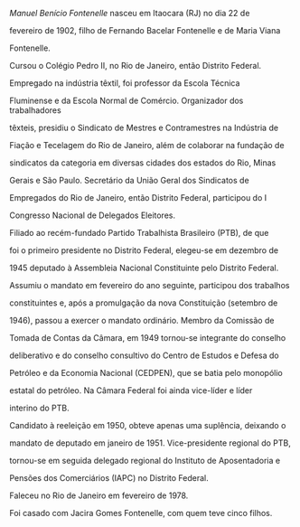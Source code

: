 

*Manuel Benício Fontenelle* nasceu em Itaocara (RJ) no dia 22 de

fevereiro de 1902, filho de Fernando Bacelar Fontenelle e de Maria Viana

Fontenelle.



Cursou o Colégio Pedro II, no Rio de Janeiro, então Distrito Federal.

Empregado na indústria têxtil, foi professor da Escola Técnica

Fluminense e da Escola Normal de Comércio. Organizador dos trabalhadores

têxteis, presidiu o Sindicato de Mestres e Contramestres na Indústria de

Fiação e Tecelagem do Rio de Janeiro, além de colaborar na fundação de

sindicatos da categoria em diversas cidades dos estados do Rio, Minas

Gerais e São Paulo. Secretário da União Geral dos Sindicatos de

Empregados do Rio de Janeiro, então Distrito Federal, participou do I

Congresso Nacional de Delegados Eleitores.



Filiado ao recém-fundado Partido Trabalhista Brasileiro (PTB), de que

foi o primeiro presidente no Distrito Federal, elegeu-se em dezembro de

1945 deputado à Assembleia Nacional Constituinte pelo Distrito Federal.

Assumiu o mandato em fevereiro do ano seguinte, participou dos trabalhos

constituintes e, após a promulgação da nova Constituição (setembro de

1946), passou a exercer o mandato ordinário. Membro da Comissão de

Tomada de Contas da Câmara, em 1949 tornou-se integrante do conselho

deliberativo e do conselho consultivo do Centro de Estudos e Defesa do

Petróleo e da Economia Nacional (CEDPEN), que se batia pelo monopólio

estatal do petróleo. Na Câmara Federal foi ainda vice-líder e líder

interino do PTB.



Candidato à reeleição em 1950, obteve apenas uma suplência, deixando o

mandato de deputado em janeiro de 1951. Vice-presidente regional do PTB,

tornou-se em seguida delegado regional do Instituto de Aposentadoria e

Pensões dos Comerciários (IAPC) no Distrito Federal.



Faleceu no Rio de Janeiro em fevereiro de 1978.



Foi casado com Jacira Gomes Fontenelle, com quem teve cinco filhos.



